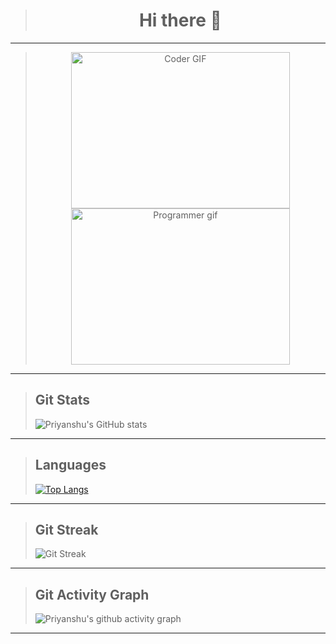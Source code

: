 ><h1 align="center"> Hi there 👋 </h1>

---

><div align="center"><img alt="Coder GIF" height=250 width=350 src="https://images.squarespace-cdn.com/content/v1/5769fc401b631bab1addb2ab/1541580611624-TE64QGKRJG8SWAIUS7NS/ke17ZwdGBToddI8pDm48kPoswlzjSVMM-SxOp7CV59BZw-zPPgdn4jUwVcJE1ZvWQUxwkmyExglNqGp0IvTJZamWLI2zvYWH8K3-s_4yszcp2ryTI0HqTOaaUohrI8PI6FXy8c9PWtBlqAVlUS5izpdcIXDZqDYvprRqZ29Pw0o/coding-freak.gif"/><img alt="Programmer gif" height=250 width=350 src="https://c.tenor.com/NOYF3f82b_gAAAAC/programmer.gif"/></div>

---

> ## Git Stats
>![Priyanshu's GitHub stats](https://github-readme-stats.vercel.app/api?username=Priyanshu-Vyas&show_icons=true&count_private=true&include_all_commits=true&theme=react)

---

> ## Languages
> [![Top Langs](https://github-readme-stats.vercel.app/api/top-langs/?username=Priyanshu-Vyas&langs_count=10&layout=compact&theme=react)](https://github.com/Priyanshu-Vyas/github-readme-stats)

---

> ## Git Streak
> ![Git Streak](https://github-readme-streak-stats.herokuapp.com/?user=Priyanshu-Vyas&theme=react)

---

> ## Git Activity Graph
> ![Priyanshu's github activity graph](https://activity-graph.herokuapp.com/graph?username=Priyanshu-Vyas&theme=react-dark)

---
